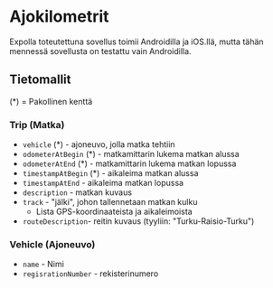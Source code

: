 # Ajokilometrit


Expolla toteutettuna sovellus toimii Androidilla ja iOS.llä, mutta tähän mennessä sovellusta on testattu vain Androidilla.

## Tietomallit

(*) = Pakollinen kenttä

### Trip (Matka)

- `vehicle` (*) - ajoneuvo, jolla matka tehtiin
- `odometerAtBegin` (*) - matkamittarin lukema matkan alussa
- `odometerAtEnd` (*) - matkamittarin lukema matkan lopussa
- `timestampAtBegin` (*) - aikaleima matkan alussa
- `timestampAtEnd` - aikaleima matkan lopussa
- `description` - matkan kuvaus
- `track` - "jälki", johon tallennetaan matkan kulku
    * Lista GPS-koordinaateista ja aikaleimoista
- `routeDescription`- reitin kuvaus (tyyliin: "Turku-Raisio-Turku")


### Vehicle (Ajoneuvo)

- `name` - Nimi
- `regisrationNumber` - rekisterinumero

